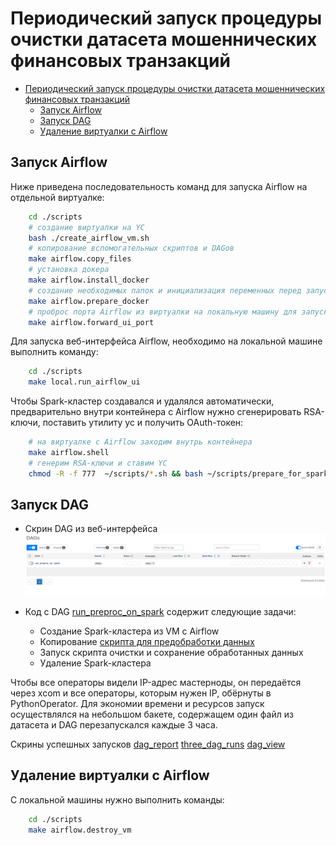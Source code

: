 # Периодический запуск процедуры очистки датасета мошеннических финансовых транзакций

<!-- TOC -->

- [Периодический запуск процедуры очистки датасета мошеннических финансовых транзакций](#периодический-запуск-процедуры-очистки-датасета-мошеннических-финансовых-транзакций)
  - [Запуск Airflow](#запуск-airflow)
  - [Запуск DAG](#запуск-dag)
  - [Удаление виртуалки с Airflow](#удаление-виртуалки-с-airflow)

<!-- /TOC -->
## Запуск Airflow

Ниже приведена последовательность команд для запуска Airflow на отдельной виртуалке:

```bash
    cd ./scripts
    # создание виртуалки на YC
    bash ./create_airflow_vm.sh
    # копирование вспомогательных скриптов и DAGов
    make airflow.copy_files
    # установка докера
    make airflow.install_docker
    # создание необходимых папок и инициализация переменных перед запуском докера
    make airflow.prepare_docker
    # проброс порта Airflow из виртуалки на локальную машину для запуска UI
    make airflow.forward_ui_port
```

Для запуска веб-интерфейса Airflow, необходимо на локальной машине выполнить команду:

```bash
    cd ./scripts 
    make local.run_airflow_ui
```

Чтобы Spark-кластер создавался и удалялся автоматически, предварительно внутри контейнера с Airflow нужно сгенерировать RSA-ключи, поставить утилиту yc и получить OAuth-токен:

```bash
    # на виртуалке с Airflow заходим внутрь контейнера
    make airflow.shell
    # генерим RSA-ключи и ставим YC
    chmod -R -f 777  ~/scripts/*.sh && bash ~/scripts/prepare_for_spark.sh
```

## Запуск DAG

* Скрин DAG из веб-интерфейса
  ![DAGS](images/dags.png)

* Код с DAG [run_preproc_on_spark](./dags/preprocess_by_schedule.py) содержит следующие задачи:
  * Создание Spark-кластера из VM с Airflow
  * Копирование [скрипта для предобработки данных](./scripts/preproc.py)
  * Запуск скрипта очистки и сохранение обработанных данных
  * Удаление Spark-кластера

Чтобы все операторы видели IP-адрес мастерноды, он передаётся через xcom и все операторы, которым нужен IP, обёрнуты в PythonOperator. Для экономии времени и ресурсов запуск осуществлялся на небольшом бакете, содержащем один файл из датасета и DAG перезапускался каждые 3 часа.

Скрины успешных запусков
[dag_report](images/dags_report.png)
[three_dag_runs](images/three_dag_runs.png)
[dag_view](images/dag_view.png)

## Удаление виртуалки с Airflow

С локальной машины нужно выполнить команды:

```bash
    cd ./scripts
    make airflow.destroy_vm
```